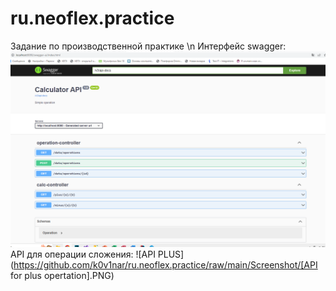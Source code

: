 # ru.neoflex.practice
Задание по производственной практике
\n Интерфейс swagger:
![Swagger](https://github.com/k0v1nar/ru.neoflex.practice/raw/main/Screenshot/Swagger.PNG)
API для операции сложения:
![API PLUS](https://github.com/k0v1nar/ru.neoflex.practice/raw/main/Screenshot/[API for plus opertation].PNG)
